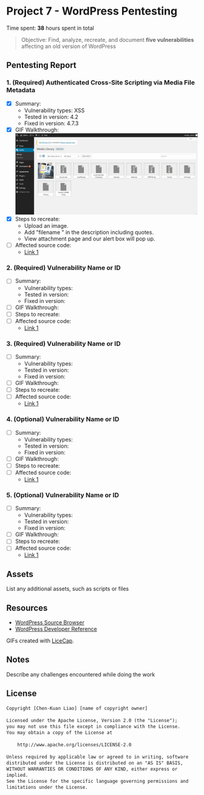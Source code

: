 # Project 7 - WordPress Pentesting

Time spent: **38** hours spent in total

> Objective: Find, analyze, recreate, and document **five vulnerabilities** affecting an old version of WordPress

## Pentesting Report

### 1. (Required) Authenticated Cross-Site Scripting via Media File Metadata
  - [X] Summary: 
    - Vulnerability types: XSS
    - Tested in version: 4.2
    - Fixed in version: 4.7.3
  - [X] GIF Walkthrough: <img src='https://github.com/chenkuanliao/codepath-wordpress/blob/main/EXP%201.gif' title='Video Walkthrough' width='' alt='Video Walkthrough' />
  - [X] Steps to recreate: 
    - Upload an image.
    - Add "filename <noscript/><script>alert("Exploit Successful");</script>" in the description including quotes.
    - View attachment page and our alert box will pop up.
  - [ ] Affected source code:
    - [Link 1](https://core.trac.wordpress.org/browser/tags/version/src/source_file.php)
### 2. (Required) Vulnerability Name or ID
  - [ ] Summary: 
    - Vulnerability types:
    - Tested in version:
    - Fixed in version: 
  - [ ] GIF Walkthrough: 
  - [ ] Steps to recreate: 
  - [ ] Affected source code:
    - [Link 1](https://core.trac.wordpress.org/browser/tags/version/src/source_file.php)
### 3. (Required) Vulnerability Name or ID
  - [ ] Summary: 
    - Vulnerability types:
    - Tested in version:
    - Fixed in version: 
  - [ ] GIF Walkthrough: 
  - [ ] Steps to recreate: 
  - [ ] Affected source code:
    - [Link 1](https://core.trac.wordpress.org/browser/tags/version/src/source_file.php)
### 4. (Optional) Vulnerability Name or ID
  - [ ] Summary: 
    - Vulnerability types:
    - Tested in version:
    - Fixed in version: 
  - [ ] GIF Walkthrough: 
  - [ ] Steps to recreate: 
  - [ ] Affected source code:
    - [Link 1](https://core.trac.wordpress.org/browser/tags/version/src/source_file.php)
### 5. (Optional) Vulnerability Name or ID
  - [ ] Summary: 
    - Vulnerability types:
    - Tested in version:
    - Fixed in version: 
  - [ ] GIF Walkthrough: 
  - [ ] Steps to recreate: 
  - [ ] Affected source code:
    - [Link 1](https://core.trac.wordpress.org/browser/tags/version/src/source_file.php) 

## Assets

List any additional assets, such as scripts or files

## Resources

- [WordPress Source Browser](https://core.trac.wordpress.org/browser/)
- [WordPress Developer Reference](https://developer.wordpress.org/reference/)

GIFs created with [LiceCap](http://www.cockos.com/licecap/).

## Notes

Describe any challenges encountered while doing the work

## License

    Copyright [Chen-Kuan Liao] [name of copyright owner]

    Licensed under the Apache License, Version 2.0 (the "License");
    you may not use this file except in compliance with the License.
    You may obtain a copy of the License at

        http://www.apache.org/licenses/LICENSE-2.0

    Unless required by applicable law or agreed to in writing, software
    distributed under the License is distributed on an "AS IS" BASIS,
    WITHOUT WARRANTIES OR CONDITIONS OF ANY KIND, either express or implied.
    See the License for the specific language governing permissions and
    limitations under the License.
